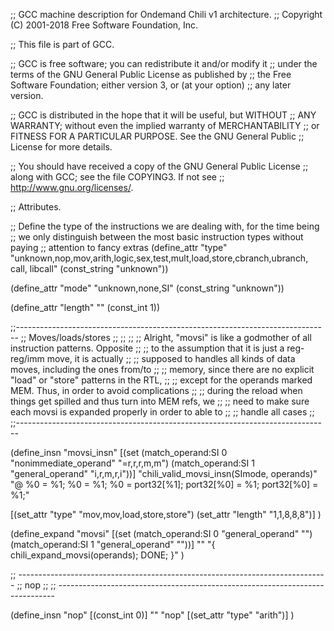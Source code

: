 ;; GCC machine description for Ondemand Chili v1 architecture.
;; Copyright (C) 2001-2018 Free Software Foundation, Inc.

;; This file is part of GCC.

;; GCC is free software; you can redistribute it and/or modify it
;; under the terms of the GNU General Public License as published by
;; the Free Software Foundation; either version 3, or (at your option)
;; any later version.

;; GCC is distributed in the hope that it will be useful, but WITHOUT
;; ANY WARRANTY; without even the implied warranty of MERCHANTABILITY
;; or FITNESS FOR A PARTICULAR PURPOSE.  See the GNU General Public
;; License for more details.

;; You should have received a copy of the GNU General Public License
;; along with GCC; see the file COPYING3.  If not see
;; <http://www.gnu.org/licenses/>.

;; Attributes.

;; Define the type of the instructions we are dealing with, for the time being
;; we only distinguish between the most basic instruction types without paying
;; attention to fancy extras
(define_attr "type"
  "unknown,nop,mov,arith,logic,sex,test,mult,load,store,cbranch,ubranch,
   call, libcall"
  (const_string "unknown"))

(define_attr "mode"
  "unknown,none,SI"
  (const_string "unknown"))

(define_attr "length"
  "" (const_int 1))

;;------------------------------------------------------------------------------
;; Moves/loads/stores                                                         ;;
;;                                                                            ;;
;; Alright, "movsi" is like a godmother of all instruction patterns. Opposite ;;
;; to the assumption that it is just a reg-reg/imm move, it is actually       ;;
;; supposed to handles all kinds of data moves, including the ones from/to    ;;
;; memory, since there are no explicit "load" or "store" patterns in the RTL, ;;
;; except for the operands marked MEM. Thus, in order to avoid complications  ;;
;; during the reload when things get spilled and thus turn into MEM refs, we  ;;
;; need to make sure each movsi is expanded properly in order to able to      ;;
;; handle all cases                                                           ;;
;;------------------------------------------------------------------------------

(define_insn "movsi_insn"
  [(set (match_operand:SI 0 "nonimmediate_operand" "=r,r,r,m,m")
        (match_operand:SI 1 "general_operand" "i,r,m,r,i"))]
  "chili_valid_movsi_insn(SImode, operands)"
  "@
   %0 = %1;
   %0 = %1;
   %0 = port32[%1];
   port32[%0] = %1;
   port32[%0] = %1;"

  [(set_attr "type" "mov,mov,load,store,store")
   (set_attr "length" "1,1,8,8,8")]
)

(define_expand "movsi"
  [(set (match_operand:SI 0 "general_operand" "")
        (match_operand:SI 1 "general_operand" ""))]
  ""
  "{
     chili_expand_movsi(operands);
     DONE;
  }"
)

;; -----------------------------------------------------------------------------
;; nop                                                                        ;;
;; -----------------------------------------------------------------------------

(define_insn "nop"
  [(const_int 0)]
  ""
  "nop"
  [(set_attr "type" "arith")]
)


